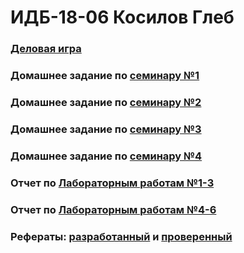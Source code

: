 # ИДБ-18-06 Косилов Глеб

### [Деловая игра](https://github.com/Allyxan/allyxan.github.io/wiki/%D0%94%D0%B5%D0%BB%D0%BE%D0%B2%D0%B0%D1%8F-%D0%B8%D0%B3%D1%80%D0%B0)

### Домашнее задание по [семинару №1](https://github.com/stankin/design-part-1/wiki/sem1)

### Домашнее задание по [семинару №2](https://github.com/stankin/design-part-1/wiki/sem2)

### Домашнее задание по [семинару №3](https://github.com/stankin/design-part-1/wiki/sem3)

### Домашнее задание по [семинару №4](https://github.com/stankin/design-part-1/wiki/sem4)

### Отчет по [Лабораторным работам №1-3](https://github.com/Allyxan/allyxan.github.io/wiki/%D0%9B%D0%B0%D0%B1%D0%BE%D1%80%D0%B0%D1%82%D0%BE%D1%80%D0%BD%D1%8B%D0%B5-%D1%80%D0%B0%D0%B1%D0%BE%D1%82%D1%8B-1,-2,-3)

### Отчет по [Лабораторным работам №4-6]()

### Рефераты: [разработанный](https://github.com/stankin/design-part-1/wiki/exam08-1-%5B2021%5D) и [проверенный](https://github.com/stankin/design-part-1/wiki/exam09-3)
